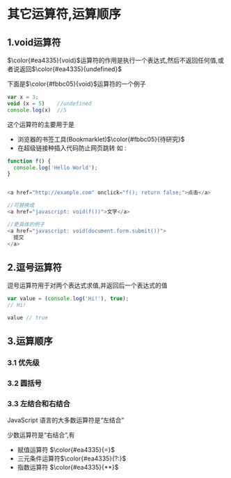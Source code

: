 # 其它运算符,运算顺序

## 1.void运算符

$\color{#ea4335}{void}$运算符的作用是执行一个表达式,然后不返回任何值,或者说返回$\color{#ea4335}{undefined}$

下面是$\color{#fbbc05}{void}$运算符的一个例子

```js
var x = 3;
void (x = 5)    //undefined
console.log(x)  //5
```

这个运算符的主要用于是

- 浏览器的书签工具(Bookmarklet)$\color{#fbbc05}{待研究}$
- 在超级链接种插入代码防止网页跳转 如 :

```js
function f() {
  console.log('Hello World');
}


<a href="http://example.com" onclick="f(); return false;">点击</a>

//可替换成
<a href="javascript: void(f())">文字</a>

//更具体的例子
<a href="javascript: void(document.form.submit())">
  提交
</a>
```

## 2.逗号运算符

逗号运算符用于对两个表达式求值,并返回后一个表达式的值

```js
var value = (console.log('Hi!'), true);
// Hi!

value // true
```

## 3.运算顺序

### 3.1 优先级

### 3.2 圆括号

### 3.3 左结合和右结合

JavaScript 语言的大多数运算符是“左结合”

少数运算符是“右结合”,有

- 赋值运算符 $\color{#ea4335}{=}$
- 三元条件运算符$\color{#ea4335}{?:}$
- 指数运算符 $\color{#ea4335}{**}$

